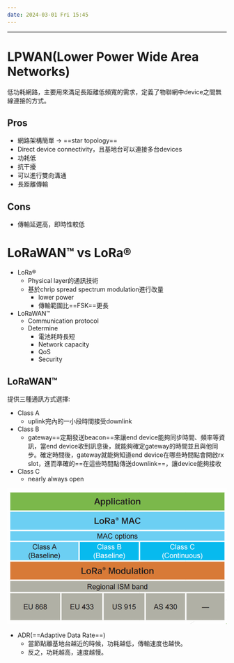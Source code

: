 ```yaml
---
date: 2024-03-01 Fri 15:45
---
```

---

# LPWAN(Lower Power Wide Area Networks)

低功耗網路，主要用來滿足長距離低頻寬的需求，定義了物聯網中device之間無線連接的方式。

## Pros
+ 網路架構簡單 -> ==star topology==
+ Direct device connectivity，且基地台可以連接多台devices
+ 功耗低
+ 抗干擾
+ 可以進行雙向溝通
+ 長距離傳輸

## Cons
+ 傳輸延遲高，即時性較低


# LoRaWAN™ vs LoRa®

+ LoRa®
	+ Physical layer的通訊技術 
	+ 基於chrip spread spectrum modulation進行改量
		+ lower power
		+ 傳輸範圍比==FSK==更長
+ LoRaWAN™
	+ Communication protocol
	+ Determine
		+ 電池耗時長短
		+ Network capacity
		+ QoS
		+ Security
## LoRaWAN™

提供三種通訊方式選擇:
+ Class A
	+ uplink完內的一小段時間接受downlink
+ Class B
	+ gateway==定期發送beacon==來讓end device能夠同步時間、頻率等資訊，當end device收到訊息後，就能夠確定gateway的時間並且與他同步。確定時間後，gateway就能夠知道end device在哪些時間點會開啟rx slot，進而準確的==在這些時間點傳送downlink==，讓device能夠接收
+ Class C
	+ nearly always open

![Lora](../image/LoRa.png)

+ ADR(==Adaptive Data Rate==)
	+ 當節點離基地台越近的時候，功耗越低，傳輸速度也越快。
	+ 反之，功耗越高，速度越慢。